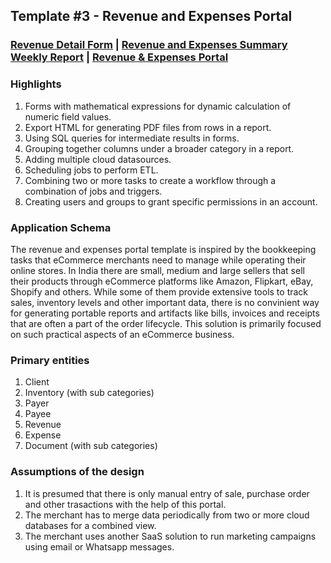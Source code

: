## Template #3 - Revenue and Expenses Portal            
     
### [Revenue Detail Form](https://app1.cliosight.com/app/forms/180/show/public?noNavbar=true)  |   [Revenue and Expenses Summary Weekly Report](https://app1.cliosight.com/app/reports/279/show/public?noNavbar=true)  | [Revenue & Expenses Portal](https://app1.cliosight.com/app/applications/10/show)            

### Highlights      
1. Forms with mathematical expressions for dynamic calculation of numeric field values.     
2. Export HTML for generating PDF files from rows in a report.     
3. Using SQL queries for intermediate results in forms.      
4. Grouping together columns under a broader category in a report.        
5. Adding multiple cloud datasources.       
6. Scheduling jobs to perform ETL.
7. Combining two or more tasks to create a workflow through a combination of jobs and triggers.      
8. Creating users and groups to grant specific permissions in an account.        

### Application Schema    
The revenue and expenses portal template is inspired by the bookkeeping tasks that eCommerce merchants need to manage while operating their online stores. In India there are small, medium and large sellers that sell their products through eCommerce platforms like Amazon, Flipkart, eBay, Shopify and others. While some of them provide extensive tools to track sales, inventory levels and other important data, there is no convinient way for generating portable reports and artifacts like bills, invoices and receipts that are often a part of the order lifecycle. This solution is primarily focused on such practical aspects of an eCommerce business.             

### Primary entities
1. Client
2. Inventory (with sub categories)
3. Payer
4. Payee
5. Revenue     
6. Expense
7. Document (with sub categories)

### Assumptions of the design     
1. It is presumed that there is only manual entry of sale, purchase order and other trasactions with the help of this portal.
2. The merchant has to merge data periodically from two or more cloud databases for a combined view.
3. The merchant uses another SaaS solution to run marketing campaigns using email or Whatsapp messages.     
